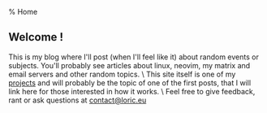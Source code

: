 % Home

## Welcome !
This is my blog where I'll post (when I'll feel like it) about random events or subjects. You'll probably see articles about linux, neovim, my matrix and email servers and other random topics.
\\
This site itself is one of my [projects](./projects.html) and will probably be the topic of one of the first posts, that I will link here for those interested in how it works.
\\
Feel free to give feedback, rant or ask questions at contact@loric.eu
